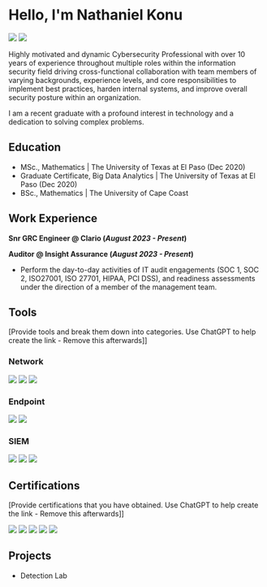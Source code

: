 # Hello, I'm Nathaniel Konu
<a href="https://linkedin.com/in/nkonu"><img src="https://img.shields.io/badge/-LinkedIn-0072b1?&style=for-the-badge&logo=linkedin&logoColor=white" /></a>
<a href="https://www.youtube.com/channel/UClRL3C3I8eWrlbISV1n1Bgg"><img src="https://img.shields.io/badge/-YouTube-FF0000?&style=for-the-badge&logo=youtube&logoColor=white" /></a>


Highly motivated and dynamic Cybersecurity Professional with over 10 years of experience throughout multiple roles within the information security field driving cross-functional collaboration with team members of varying backgrounds, experience levels, and core responsibilities to implement best practices, harden internal systems, and improve overall security posture within an organization.


I am a recent graduate with a profound interest in technology and a dedication to solving complex problems.

## Education

- MSc., Mathematics | The University of Texas at El Paso (Dec 2020)
- Graduate Certificate, Big Data Analytics | The University of Texas at El Paso (Dec 2020)
- BSc., Mathematics | The University of Cape Coast

## Work Experience 
**Snr GRC Engineer @ Clario (_August 2023 - Present_)**


**Auditor @ Insight Assurance (_August 2023 - Present_)**
- Perform the day-to-day activities of IT audit engagements (SOC 1, SOC 2, ISO27001, ISO 27701, HIPAA, PCI DSS), and readiness assessments under the direction of a member of the management team.

## Tools
[Provide tools and break them down into categories. Use ChatGPT to help create the link - Remove this afterwards]]

### Network
<div>
    <img src="https://img.shields.io/badge/-Wireshark-1679A7?&style=for-the-badge&logo=Wireshark&logoColor=white" />
    <img src="https://img.shields.io/badge/-Suricata-EF3B2D?&style=for-the-badge&logo=Suricata&logoColor=white" />
    <img src="https://img.shields.io/badge/-Zeek-777BB4?&style=for-the-badge&logo=Zeek&logoColor=white" />
</div>

### Endpoint
<div>
    <img src="https://img.shields.io/badge/-Microsoft_Defender_for_Endpoint-00A4EF?&style=for-the-badge&logo=Microsoft&logoColor=white" />
    <img src="https://img.shields.io/badge/-Velociraptor-4B275F?&style=for-the-badge&logo=Velociraptor&logoColor=white" />
</div>

### SIEM
<div>
    <img src="https://img.shields.io/badge/-Microsoft_Sentinel-0078D4?&style=for-the-badge&logo=Microsoft&logoColor=white" />
    <img src="https://img.shields.io/badge/-Splunk-000000?&style=for-the-badge&logo=Splunk&logoColor=white" />
    <img src="https://img.shields.io/badge/-Elastic-005571?&style=for-the-badge&logo=Elastic&logoColor=white" />
</div>

## Certifications
[Provide certifications that you have obtained. Use ChatGPT to help create the link - Remove this afterwards]]
<div>
<img src="https://img.shields.io/badge/-Security%2B-FF0000?&style=for-the-badge&logo=CompTIA&logoColor=white" />
<img src="https://img.shields.io/badge/-CySA%2B-007ACC?&style=for-the-badge&logo=CompTIA&logoColor=white" />
<img src="https://img.shields.io/badge/-CISA-003366?&style=for-the-badge&logo=ISACA&logoColor=white" />
<img src="https://img.shields.io/badge/-CISM-003366?&style=for-the-badge&logo=ISACA&logoColor=white" />
<img src="https://img.shields.io/badge/-ISO%2FIEC%2027001-DC143C?&style=for-the-badge&logo=PECB&logoColor=white" />
</div>

## Projects
- Detection Lab


